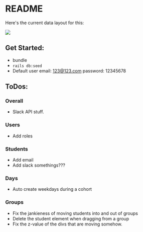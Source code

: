 # README

Here's the current data layout for this:

![](https://github.com/dorton/v2_student_organization/raw/master/erd.png)

## Get Started:

- bundle
- `rails db:seed`
- Default user email: 123@123.com password: 12345678

## ToDos:

### Overall

- Slack API stuff.

### Users

- Add roles

### Students

- Add email
- Add slack somethings???

### Days

- Auto create weekdays during a cohort

### Groups

- Fix the jankieness of moving students into and out of groups
- Delete the student element when dragging from a group
- Fix the z-value of the divs that are moving somehow.
